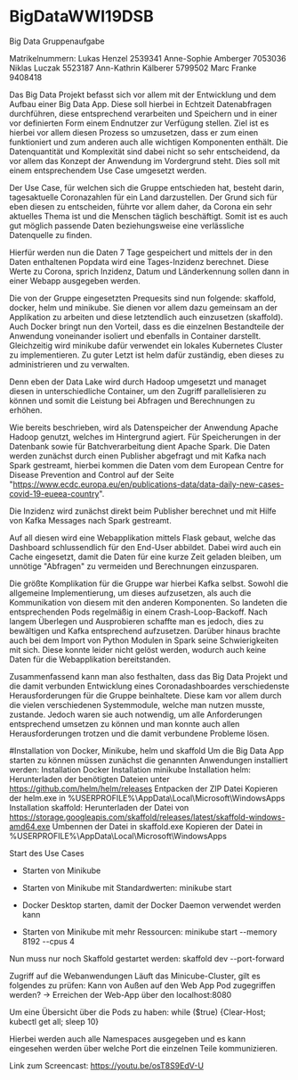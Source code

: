# BigDataWWI19DSB
Big Data Gruppenaufgabe 
 
Matrikelnummern:
Lukas Henzel			2539341
Anne-Sophie Amberger	7053036
Niklas Luczak			5523187
Ann-Kathrin Kälberer		5799502
Marc Franke			9408418

Das Big Data Projekt befasst sich vor allem mit der Entwicklung und dem Aufbau einer Big Data App. Diese soll hierbei in Echtzeit Datenabfragen durchführen, diese entsprechend verarbeiten und Speichern und in einer vor definierten Form einem Endnutzer zur Verfügung stellen.
Ziel ist es hierbei vor allem diesen Prozess so umzusetzen, dass er zum einen funktioniert und zum anderen auch alle wichtigen Komponenten enthält. Die Datenquantität und Komplexität sind dabei nicht so sehr entscheidend, da vor allem das Konzept der Anwendung im Vordergrund steht. Dies soll mit einem entsprechendem Use Case umgesetzt werden.
 
Der Use Case, für welchen sich die Gruppe entschieden hat, besteht darin, tagesaktuelle Coronazahlen für ein Land darzustellen. Der Grund sich für eben diesen zu entscheiden, führte vor allem daher, da Corona ein sehr aktuelles Thema ist und die Menschen täglich beschäftigt. Somit ist es auch gut möglich passende Daten beziehungsweise eine verlässliche Datenquelle zu finden.
 
Hierfür werden nun die Daten 7 Tage gespeichert und mittels der in den Daten enthaltenen Popdata wird eine Tages-Inzidenz berechnet.
Diese Werte zu Corona, sprich Inzidenz, Datum und Länderkennung sollen dann in einer Webapp ausgegeben werden.
 
Die von der Gruppe eingesetzten Prequesits sind nun folgende:  skaffold, docker, helm und minikube. Sie dienen vor allem dazu gemeinsam an der Applikation zu arbeiten und diese letztendlich auch einzusetzen (skaffold). Auch Docker bringt nun den Vorteil, dass es die einzelnen Bestandteile der Anwendung voneinander isoliert und ebenfalls in Container darstellt. Gleichzeitig wird minikube dafür verwendet ein lokales Kubernetes Cluster zu implementieren.  Zu guter Letzt ist helm dafür zuständig, eben dieses zu administrieren und zu verwalten.
 
Denn eben der Data Lake wird durch Hadoop umgesetzt und managet diesen in unterschiedliche Container, um den Zugriff parallelisieren zu können und somit die Leistung bei Abfragen und Berechnungen zu erhöhen.
 
Wie bereits beschrieben, wird als Datenspeicher der Anwendung Apache Hadoop genutzt, welches im Hintergrund agiert. Für Speicherungen in der Datenbank sowie für Batchverarbeitung dient Apache Spark. Die Daten werden zunächst durch einen Publisher abgefragt und mit Kafka nach Spark gestreamt, hierbei kommen die Daten vom dem European Centre for Disease Prevention and Control auf der Seite "https://www.ecdc.europa.eu/en/publications-data/data-daily-new-cases-covid-19-eueea-country".

Die Inzidenz wird zunächst direkt beim Publisher berechnet und mit Hilfe von Kafka Messages nach Spark gestreamt.
 
Auf all diesen wird eine Webapplikation mittels Flask gebaut, welche das Dashboard schlussendlich für den End-User abbildet. Dabei wird auch ein Cache eingesetzt, damit die Daten für eine kurze Zeit geladen bleiben, um unnötige "Abfragen" zu vermeiden und Berechnungen einzusparen.
 
 
Die größte Komplikation für die Gruppe war hierbei Kafka selbst. Sowohl die allgemeine Implementierung, um dieses aufzusetzen, als auch die Kommunikation von diesem mit den anderen Komponenten. So landeten die entsprechenden Pods regelmäßig in einem Crash-Loop-Backoff. Nach langem Überlegen und Ausprobieren schaffte man es jedoch, dies zu bewältigen und Kafka entsprechend aufzusetzen.
Darüber hinaus brachte auch bei dem Import von Python Modulen in Spark seine Schwierigkeiten mit sich. Diese konnte leider nicht gelöst werden, wodurch auch keine Daten für die Webapplikation bereitstanden. 
 
Zusammenfassend kann man also festhalten, dass das Big Data Projekt und die damit verbunden Entwicklung eines Coronadashboardes verschiedenste Herausforderungen für die Gruppe beinhaltete. Diese kam vor allem durch die vielen verschiedenen Systemmodule, welche man nutzen musste, zustande. Jedoch waren sie auch notwendig, um alle Anforderungen entsprechend umsetzen zu können und man konnte auch allen Herausforderungen trotzen und die damit verbundene Probleme lösen.

#Installation von Docker, Minikube, helm und skaffold
Um die Big Data App starten zu können müssen zunächst die genannten Anwendungen installiert werden:
Installation Docker
Installation minikube
Installation helm:
Herunterladen der benötigten Dateien unter  https://github.com/helm/helm/releases
Entpacken der ZIP Datei
Kopieren der helm.exe in %USERPROFILE%\AppData\Local\Microsoft\WindowsApps
Installation skaffold:
Herunterladen der Datei von https://storage.googleapis.com/skaffold/releases/latest/skaffold-windows-amd64.exe
Umbennen der Datei in skaffold.exe
Kopieren der Datei in %USERPROFILE%\AppData\Local\Microsoft\WindowsApps
 
Start des Use Cases
- Starten von Minikube
- Starten von Minikube mit Standardwerten: minikube start
- Docker Desktop starten, damit der Docker Daemon verwendet werden kann

- Starten von Minikube mit mehr Ressourcen: minikube start --memory 8192 --cpus 4 

Nun muss nur noch Skaffold gestartet werden:
skaffold dev --port-forward
 
Zugriff auf die Webanwendungen
Läuft das Minicube-Cluster, gilt es folgendes zu prüfen:
Kann von Außen auf den Web App Pod zugegriffen werden? -> Erreichen der Web-App über den localhost:8080

Um eine Übersicht über die Pods zu haben:
while ($true) {Clear-Host; kubectl get all; sleep 10}

Hierbei werden auch alle Namespaces ausgegeben und es kann eingesehen werden über welche Port die einzelnen Teile kommunizieren.


Link zum Screencast:
https://youtu.be/osT8S9EdV-U
